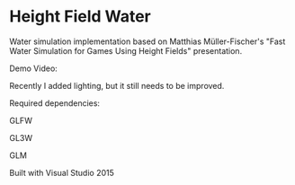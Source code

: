 # Height Field Water

Water simulation implementation based on Matthias Müller-Fischer's "Fast Water Simulation for Games Using Height Fields" presentation.

Demo Video:


Recently I added lighting, but it still needs to be improved.

Required dependencies:

GLFW

GL3W

GLM

Built with Visual Studio 2015

